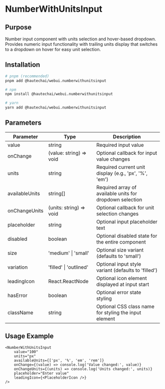 # NumberWithUnitsInput

## Purpose

Number input component with units selection and hover-based dropdown. Provides numeric input functionality with trailing units display that switches to a dropdown on hover for easy unit selection.

## Installation

```bash
# pnpm (recommended)
pnpm add @hautechai/webui.numberwithunitsinput

# npm
npm install @hautechai/webui.numberwithunitsinput

# yarn
yarn add @hautechai/webui.numberwithunitsinput
```

## Parameters

| Parameter      | Type                    | Description                                              |
| -------------- | ----------------------- | -------------------------------------------------------- |
| value          | string                  | Required input value                                     |
| onChange       | (value: string) => void | Optional callback for input value changes                |
| units          | string                  | Required current unit display (e.g., 'px', '%', 'em')    |
| availableUnits | string[]                | Required array of available units for dropdown selection |
| onChangeUnits  | (units: string) => void | Optional callback for unit selection changes             |
| placeholder    | string                  | Optional input placeholder text                          |
| disabled       | boolean                 | Optional disabled state for the entire component         |
| size           | 'medium' \| 'small'     | Optional size variant (defaults to 'small')              |
| variation      | 'filled' \| 'outlined'  | Optional input style variant (defaults to 'filled')      |
| leadingIcon    | React.ReactNode         | Optional icon element displayed at input start           |
| hasError       | boolean                 | Optional error state styling                             |
| className      | string                  | Optional CSS class name for styling the input element    |

## Usage Example

```tsx
<NumberWithUnitsInput
    value="100"
    units="px"
    availableUnits={['px', '%', 'em', 'rem']}
    onChange={(value) => console.log('Value changed:', value)}
    onChangeUnits={(units) => console.log('Units changed:', units)}
    placeholder="Enter value"
    leadingIcon={<PlaceholderIcon />}
/>
```
